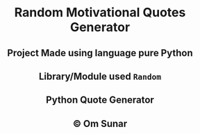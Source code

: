 <br>
<div align="center">
  
# Random Motivational Quotes Generator
## Project Made using language pure Python
## Library/Module used `Random`
## Python Quote Generator
## &copy; Om Sunar
